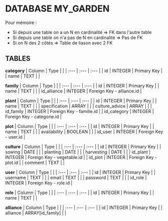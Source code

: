 # DATABASE MY_GARDEN

Pour mémoire :

- Si depuis une table on a un N en cardinalité => FK dans l'autre table
- Si depuis une table on n'a pas de N en cardinalité => Pas de FK
- Si on N des 2 côtés => Table de liason avec 2 FK

## TABLES

**category**
| Column | Type | |
| :--- | :--- | :--- |
| id | INTEGER | Primary Key |
| name | TEXT | |

**family**
| Column | Type | |
| :--- | :--- | :--- |
| id | INTEGER | Primary Key |
| name | TEXT | |
| id_alliance | INTEGER | Foreign Key - alliance.id |

**plant**
| Column | Type | |
| :--- | :--- | :--- |
| id | INTEGER | Primary Key |
| name | TEXT | |
| specification | ARRAY | |
| culture_advice | ARRAY | |
| id_family | INTEGER | Foreign Key - familie.id |
| id_category | INTEGER | Foreign Key - categorie.id |


**plot**
| Column | Type | |
| :--- | :--- | :--- |
| id | INTEGER | Primary Key |
| name | TEXT | |
| availability | BOOLEAN | |
| id_user | INTEGER | Foreign Key - user.id |

**culture**
| Column | Type | |
| :--- | :--- | :--- |
| id | INTEGER | Primary Key |
| sowing | DATE | |
| planting | DATE | |
| harvesting | DATE | |
| id_plant | INTEGER | Foreign Key - vegetable.id |
| id_plot | INTEGER | Foreign Key - plot.id |
| comment | TEXT | |

**user**
| Column | Type | |
| :--- | :--- | :--- |
| id | INTEGER | Primary Key |
| username | TEXT | |
| email | TEXT | |
| password | TEXT | |
| id_role | INTEGER | Foreign Key - role.id |

**role**
| Column | Type | |
| :--- | :--- | :--- |
| id | INTEGER | Primary Key |
| name | TEXT | |

**alliance**
| Column | Type | |
| :--- | :--- | :--- |
| id | INTEGER | Primary Key |
| alliance | ARRAY[id_family] | |
